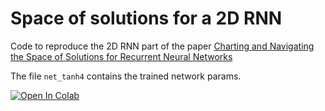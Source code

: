 # Space of solutions for a 2D RNN

Code to reproduce the 2D RNN part of the paper [Charting and Navigating the Space of Solutions for Recurrent Neural Networks](https://proceedings.neurips.cc/paper/2021/hash/d530d454337fb09964237fecb4bea6ce-Abstract.html)

The file `net_tanh4` contains the trained network params.


[![Open In Colab](https://colab.research.google.com/assets/colab-badge.svg)](https://colab.research.google.com/github/KabirDabholkar/space-of-solutions-2D/blob/master/analysis_2Drnn.ipynb)
